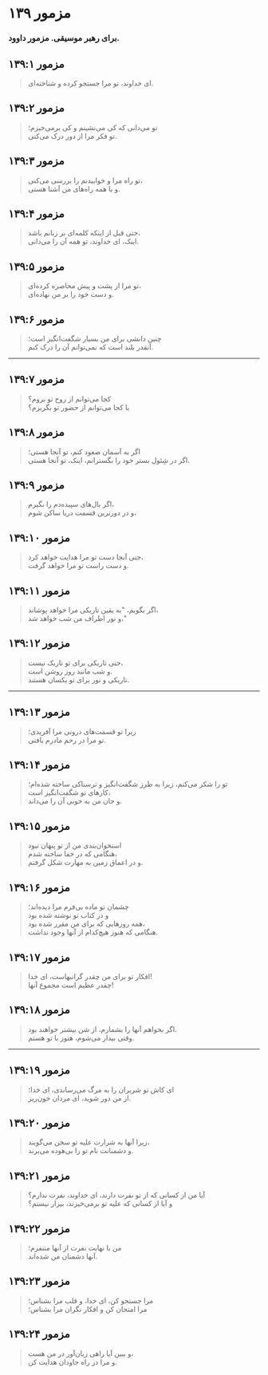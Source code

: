 # مزمور ۱۳۹

### برای رهبر موسیقی. مزمور داوود.

## مزمور ۱۳۹:۱

> ای خداوند، تو مرا جستجو کرده و شناخته‌ای.

## مزمور ۱۳۹:۲

> تو می‌دانی که کی می‌نشینم و کی برمی‌خیزم؛  
> تو فکر مرا از دور درک می‌کنی.

## مزمور ۱۳۹:۳

> تو راه مرا و خوابیدنم را بررسی می‌کنی،  
> و با همه راه‌های من آشنا هستی.

## مزمور ۱۳۹:۴

> حتی قبل از اینکه کلمه‌ای بر زبانم باشد،  
> اینک، ای خداوند، تو همه آن را می‌دانی.

## مزمور ۱۳۹:۵

> تو مرا از پشت و پیش محاصره کرده‌ای،  
> و دست خود را بر من نهاده‌ای.

## مزمور ۱۳۹:۶

> چنین دانشی برای من بسیار شگفت‌انگیز است؛  
> آنقدر بلند است که نمی‌توانم آن را درک کنم.

---

## مزمور ۱۳۹:۷

> کجا می‌توانم از روح تو بروم؟  
> یا کجا می‌توانم از حضور تو بگریزم؟

## مزمور ۱۳۹:۸

> اگر به آسمان صعود کنم، تو آنجا هستی؛  
> اگر در شِئول بستر خود را بگسترانم، اینک، تو آنجا هستی.

## مزمور ۱۳۹:۹

> اگر بال‌های سپیده‌دم را بگیرم،  
> و در دورترین قسمت دریا ساکن شوم،

## مزمور ۱۳۹:۱۰

> حتی آنجا دست تو مرا هدایت خواهد کرد،  
> و دست راست تو مرا خواهد گرفت.

## مزمور ۱۳۹:۱۱

> اگر بگویم، "به یقین تاریکی مرا خواهد پوشاند،  
> و نور اطراف من شب خواهد شد،"

## مزمور ۱۳۹:۱۲

> حتی تاریکی برای تو تاریک نیست،  
> و شب مانند روز روشن است.  
> تاریکی و نور برای تو یکسان هستند.

---

## مزمور ۱۳۹:۱۳

> زیرا تو قسمت‌های درونی مرا آفریدی؛  
> تو مرا در رحم مادرم بافتی.

## مزمور ۱۳۹:۱۴

> تو را شکر می‌کنم، زیرا به طرز شگفت‌انگیز و ترسناکی ساخته شده‌ام؛  
> کارهای تو شگفت‌انگیز است،  
> و جان من به خوبی آن را می‌داند.

## مزمور ۱۳۹:۱۵

> استخوان‌بندی من از تو پنهان نبود  
> هنگامی که در خفا ساخته شدم،  
> و در اعماق زمین به مهارت شکل گرفتم.

## مزمور ۱۳۹:۱۶

> چشمان تو ماده بی‌فرم مرا دیده‌اند؛  
> و در کتاب تو نوشته شده بود  
> همه روزهایی که برای من مقرر شده بود،  
> هنگامی که هنوز هیچ‌کدام از آنها وجود نداشت.

## مزمور ۱۳۹:۱۷

> افکار تو برای من چقدر گرانبهاست، ای خدا!  
> چقدر عظیم است مجموع آنها!

## مزمور ۱۳۹:۱۸

> اگر بخواهم آنها را بشمارم، از شن بیشتر خواهند بود.  
> وقتی بیدار می‌شوم، هنوز با تو هستم.

---

## مزمور ۱۳۹:۱۹

> ای کاش تو شریران را به مرگ می‌رساندی، ای خدا؛  
> از من دور شوید، ای مردان خون‌ریز.

## مزمور ۱۳۹:۲۰

> زیرا آنها به شرارت علیه تو سخن می‌گویند،  
> و دشمنانت نام تو را بی‌هوده می‌برند.

## مزمور ۱۳۹:۲۱

> آیا من از کسانی که از تو نفرت دارند، ای خداوند، نفرت ندارم؟  
> و آیا از کسانی که علیه تو برمی‌خیزند، بیزار نیستم؟

## مزمور ۱۳۹:۲۲

> من با نهایت نفرت از آنها متنفرم؛  
> آنها دشمنان من شده‌اند.

## مزمور ۱۳۹:۲۳

> مرا جستجو کن، ای خدا، و قلب مرا بشناس؛  
> مرا امتحان کن و افکار نگران مرا بشناس؛

## مزمور ۱۳۹:۲۴

> و ببین آیا راهی زیان‌آور در من هست،  
> و مرا در راه جاودان هدایت کن.

